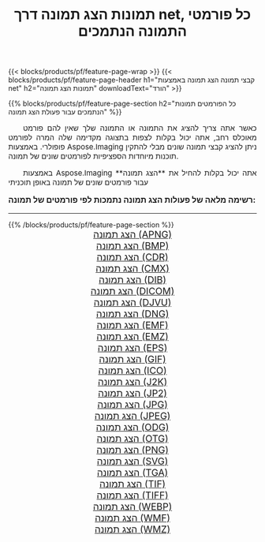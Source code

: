﻿---
title: תמונות הצג תמונה דרך net, כל פורמטי התמונה הנתמכים 
weight: 3920
url: /he/net/viewer/ 
lang: he
langdirlevel: 2
locales: zh-hans,ja,it,ru,de,es,fr,nl,id,lt,pl,pt,vi,tr,ko,zh-hant,ar,hi,th,sv,cs,uk,he
description: באמצעות Aspose.Imaging תוכל בקלות הצג תמונה תמונות באמצעות net
---

{{< blocks/products/pf/feature-page-wrap >}}
{{< blocks/products/pf/feature-page-header h1="קבצי תמונה הצג תמונה באמצעות net" h2="תמונות הצג תמונה" downloadText="הורד" >}}


{{% blocks/products/pf/feature-page-section  h2="כל הפורמטים  תמונות הנתמכים עבור פעולת הצג תמונה" %}}
<p align="justify" style="text-indent:2em;font-size:15px;">
כאשר אתה צריך להציג את התמונה או התמונה שלך שאין להם פורמט מאוכלס רחב, אתה יכול בקלות לצפות בתצוגה מקדימה שלה המרה לפורמט פופולרי. באמצעות Aspose.Imaging ניתן להציג קבצי תמונה שונים מבלי להתקין תוכנות מיוחדות הספציפיות לפורמטים שונים של תמונה.
</p>
<p align="justify" style="text-indent:2em;font-size:15px;">
באמצעות Aspose.Imaging אתה יכול בקלות להחיל את **הצג תמונה** עבור פורמטים שונים של תמונה באופן תוכניתי
</p>
<h3 style="margin-top:16px;">
רשימה מלאה של פעולות הצג תמונה נתמכות לפי פורמטים של תמונה:
</h3>
<hr/>
{{% /blocks/products/pf/feature-page-section %}}
<div class="container-fluid productfamilypage bg-gray">
    <div class="convertypes bg-gray agp-content section">
        <div class="container">
		<div class="row other-converters" style="gap: 10px;font-size: 19px;text-align:center;">
		    <div class='col-md-3 other-converter remove-lp remove-rp'><a href="/imaging/he/net/viewer/apng/" style="padding:15px;">הצג תמונה (APNG)</a></div><div class='col-md-3 other-converter remove-lp remove-rp'><a href="/imaging/he/net/viewer/bmp/" style="padding:15px;">הצג תמונה (BMP)</a></div><div class='col-md-3 other-converter remove-lp remove-rp'><a href="/imaging/he/net/viewer/cdr/" style="padding:15px;">הצג תמונה (CDR)</a></div><div class='col-md-3 other-converter remove-lp remove-rp'><a href="/imaging/he/net/viewer/cmx/" style="padding:15px;">הצג תמונה (CMX)</a></div><div class='col-md-3 other-converter remove-lp remove-rp'><a href="/imaging/he/net/viewer/dib/" style="padding:15px;">הצג תמונה (DIB)</a></div><div class='col-md-3 other-converter remove-lp remove-rp'><a href="/imaging/he/net/viewer/dicom/" style="padding:15px;">הצג תמונה (DICOM)</a></div><div class='col-md-3 other-converter remove-lp remove-rp'><a href="/imaging/he/net/viewer/djvu/" style="padding:15px;">הצג תמונה (DJVU)</a></div><div class='col-md-3 other-converter remove-lp remove-rp'><a href="/imaging/he/net/viewer/dng/" style="padding:15px;">הצג תמונה (DNG)</a></div><div class='col-md-3 other-converter remove-lp remove-rp'><a href="/imaging/he/net/viewer/emf/" style="padding:15px;">הצג תמונה (EMF)</a></div><div class='col-md-3 other-converter remove-lp remove-rp'><a href="/imaging/he/net/viewer/emz/" style="padding:15px;">הצג תמונה (EMZ)</a></div><div class='col-md-3 other-converter remove-lp remove-rp'><a href="/imaging/he/net/viewer/eps/" style="padding:15px;">הצג תמונה (EPS)</a></div><div class='col-md-3 other-converter remove-lp remove-rp'><a href="/imaging/he/net/viewer/gif/" style="padding:15px;">הצג תמונה (GIF)</a></div><div class='col-md-3 other-converter remove-lp remove-rp'><a href="/imaging/he/net/viewer/ico/" style="padding:15px;">הצג תמונה (ICO)</a></div><div class='col-md-3 other-converter remove-lp remove-rp'><a href="/imaging/he/net/viewer/j2k/" style="padding:15px;">הצג תמונה (J2K)</a></div><div class='col-md-3 other-converter remove-lp remove-rp'><a href="/imaging/he/net/viewer/jp2/" style="padding:15px;">הצג תמונה (JP2)</a></div><div class='col-md-3 other-converter remove-lp remove-rp'><a href="/imaging/he/net/viewer/jpg/" style="padding:15px;">הצג תמונה (JPG)</a></div><div class='col-md-3 other-converter remove-lp remove-rp'><a href="/imaging/he/net/viewer/jpeg/" style="padding:15px;">הצג תמונה (JPEG)</a></div><div class='col-md-3 other-converter remove-lp remove-rp'><a href="/imaging/he/net/viewer/odg/" style="padding:15px;">הצג תמונה (ODG)</a></div><div class='col-md-3 other-converter remove-lp remove-rp'><a href="/imaging/he/net/viewer/otg/" style="padding:15px;">הצג תמונה (OTG)</a></div><div class='col-md-3 other-converter remove-lp remove-rp'><a href="/imaging/he/net/viewer/png/" style="padding:15px;">הצג תמונה (PNG)</a></div><div class='col-md-3 other-converter remove-lp remove-rp'><a href="/imaging/he/net/viewer/svg/" style="padding:15px;">הצג תמונה (SVG)</a></div><div class='col-md-3 other-converter remove-lp remove-rp'><a href="/imaging/he/net/viewer/tga/" style="padding:15px;">הצג תמונה (TGA)</a></div><div class='col-md-3 other-converter remove-lp remove-rp'><a href="/imaging/he/net/viewer/tif/" style="padding:15px;">הצג תמונה (TIF)</a></div><div class='col-md-3 other-converter remove-lp remove-rp'><a href="/imaging/he/net/viewer/tiff/" style="padding:15px;">הצג תמונה (TIFF)</a></div><div class='col-md-3 other-converter remove-lp remove-rp'><a href="/imaging/he/net/viewer/webp/" style="padding:15px;">הצג תמונה (WEBP)</a></div><div class='col-md-3 other-converter remove-lp remove-rp'><a href="/imaging/he/net/viewer/wmf/" style="padding:15px;">הצג תמונה (WMF)</a></div><div class='col-md-3 other-converter remove-lp remove-rp'><a href="/imaging/he/net/viewer/wmz/" style="padding:15px;">הצג תמונה (WMZ)</a></div>
                </div>
        </div>
    </div>
</div>
<br/>
